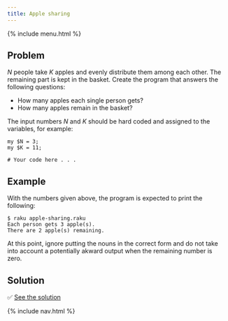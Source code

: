```yaml
---
title: Apple sharing
---
```


{% include menu.html %}

## Problem

_N_ people take _K_ apples and evenly distribute them among each other. The remaining part is kept in the basket. Create the program that answers the following questions:

* How many apples each single person gets?
* How many apples remain in the basket?

The input numbers _N_ and _K_ should be hard coded and assigned to the variables, for example:

    my $N = 3;
    my $K = 11;

    # Your code here . . .

## Example

With the numbers given above, the program is expected to print the following:

    $ raku apple-sharing.raku
    Each person gets 3 apple(s).
    There are 2 apple(s) remaining.

At this point, ignore putting the nouns in the correct form and do not take into account a potentially akward output when the remaining number is zero.

## Solution

✅ [See the solution](solution)

{% include nav.html %}
